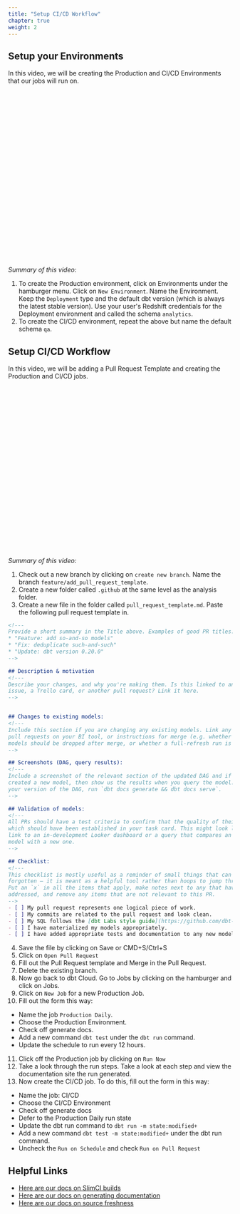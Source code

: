 ```yaml
---
title: "Setup CI/CD Workflow"
chapter: true
weight: 2
---
```


## Setup your Environments 

In this video, we will be creating the Production and CI/CD Environments that our jobs will run on.

<script src="https://fast.wistia.com/embed/medias/r2ko3r4n5a.jsonp" async></script><script src="https://fast.wistia.com/assets/external/E-v1.js" async></script><div class="wistia_responsive_padding" style="padding:75.21% 0 0 0;position:relative;"><div class="wistia_responsive_wrapper" style="height:100%;left:0;position:absolute;top:0;width:100%;"><div class="wistia_embed wistia_async_r2ko3r4n5a videoFoam=true" style="height:100%;position:relative;width:100%"><div class="wistia_swatch" style="height:100%;left:0;opacity:0;overflow:hidden;position:absolute;top:0;transition:opacity 200ms;width:100%;"><img src="https://fast.wistia.com/embed/medias/r2ko3r4n5a/swatch" style="filter:blur(5px);height:100%;object-fit:contain;width:100%;" alt="" aria-hidden="true" onload="this.parentNode.style.opacity=1;" /></div></div></div></div>

*Summary of this video:*

1. To create the Production environment, click on Environments under the hamburger menu. Click on `New Environment`. Name the Environment. Keep the `Deployment` type and the default dbt version (which is always the latest stable version). Use your user's Redshift credentials for the Deployment environment and called the schema `analytics`.
2. To create the CI/CD environment, repeat the above but name the default schema `qa`.

## Setup CI/CD Workflow

In this video, we will be adding a Pull Request Template and creating the Production and CI/CD jobs.

<script src="https://fast.wistia.com/embed/medias/75k82wvx45.jsonp" async></script><script src="https://fast.wistia.com/assets/external/E-v1.js" async></script><div class="wistia_responsive_padding" style="padding:73.13% 0 0 0;position:relative;"><div class="wistia_responsive_wrapper" style="height:100%;left:0;position:absolute;top:0;width:100%;"><div class="wistia_embed wistia_async_75k82wvx45 videoFoam=true" style="height:100%;position:relative;width:100%"><div class="wistia_swatch" style="height:100%;left:0;opacity:0;overflow:hidden;position:absolute;top:0;transition:opacity 200ms;width:100%;"><img src="https://fast.wistia.com/embed/medias/75k82wvx45/swatch" style="filter:blur(5px);height:100%;object-fit:contain;width:100%;" alt="" aria-hidden="true" onload="this.parentNode.style.opacity=1;" /></div></div></div></div>

*Summary of this video:*

1. Check out a new branch by clicking on `create new branch`. Name the branch `feature/add_pull_request_template`.
2. Create a new folder called `.github` at the same level as the analysis folder. 
3. Create a new file in the folder called `pull_request_template.md`. Paste the following pull request template in.

```md
<!---
Provide a short summary in the Title above. Examples of good PR titles:
* "Feature: add so-and-so models"
* "Fix: deduplicate such-and-such"
* "Update: dbt version 0.20.0"
-->

## Description & motivation
<!---
Describe your changes, and why you're making them. Is this linked to an open
issue, a Trello card, or another pull request? Link it here.
-->


## Changes to existing models:
<!---
Include this section if you are changing any existing models. Link any related
pull requests on your BI tool, or instructions for merge (e.g. whether old
models should be dropped after merge, or whether a full-refresh run is required)
-->

## Screenshots (DAG, query results):
<!---
Include a screenshot of the relevant section of the updated DAG and if you've
created a new model, then show us the results when you query the model. To see
your version of the DAG, run `dbt docs generate && dbt docs serve`.
-->

## Validation of models:
<!---
All PRs should have a test criteria to confirm that the quality of their changes,
which should have been established in your task card. This might look like a
link to an in-development Looker dashboard or a query that compares an existing
model with a new one.
-->

## Checklist:
<!---
This checklist is mostly useful as a reminder of small things that can easily be
forgotten – it is meant as a helpful tool rather than hoops to jump through.
Put an `x` in all the items that apply, make notes next to any that haven't been
addressed, and remove any items that are not relevant to this PR.
-->
- [ ] My pull request represents one logical piece of work.
- [ ] My commits are related to the pull request and look clean.
- [ ] My SQL follows the [dbt Labs style guide](https://github.com/dbt-labs/corp/blob/master/dbt_style_guide.md).
- [ ] I have materialized my models appropriately.
- [ ] I have added appropriate tests and documentation to any new models or fields.
```
4. Save the file by clicking on Save or CMD+S/Ctrl+S 
5. Click on `Open Pull Request`
6. Fill out the Pull Request template and Merge in the Pull Request. 
7. Delete the existing branch. 
8. Now go back to dbt Cloud. Go to Jobs by clicking on the hamburger and click on Jobs.
9. Click on `New Job` for a new Production Job.
10. Fill out the form this way: 
- Name the job `Production Daily`. 
- Choose the Production Environment. 
- Check off generate docs. 
- Add a new command `dbt test` under the `dbt run` command. 
- Update the schedule to run every 12 hours. 
11. Click off the Production job by clicking on `Run Now` 
12. Take a look through the run steps. Take a look at each step and view the documentation site the run generated.
13. Now create the CI/CD job. To do this, fill out the form in this way:
- Name the job: CI/CD 
- Choose the CI/CD Environment
- Check off generate docs 
- Defer to the Production Daily run state 
- Update the dbt run command to `dbt run -m state:modified+` 
- Add a new command `dbt test -m state:modified+` under the dbt run command. 
- Uncheck the `Run on Schedule` and check `Run on Pull Request`

## Helpful Links
- [Here are our docs on SlimCI builds](https://docs.getdbt.com/docs/dbt-cloud/using-dbt-cloud/cloud-enabling-continuous-integration-with-github#slim-ci)
- [Here are our docs on generating documentation](https://docs.getdbt.com/docs/dbt-cloud/using-dbt-cloud/cloud-generating-documentation)
- [Here are our docs on source freshness](https://docs.getdbt.com/docs/dbt-cloud/using-dbt-cloud/cloud-snapshotting-source-freshness)
